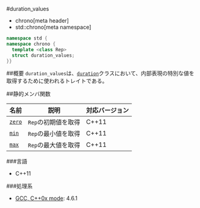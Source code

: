 #duration_values
* chrono[meta header]
* std::chrono[meta namespace]

```cpp
namespace std {
namespace chrono {
  template <class Rep>
  struct duration_values;
}}
```

##概要
`duration_values`は、[`duration`](/reference/chrono/duration.md)クラスにおいて、内部表現の特別な値を取得するために使われるトレイトである。


##静的メンバ関数

| 名前 | 説明 | 対応バージョン |
|-------------------------------------|---------------------|-------|
| [`zero`](./duration_values/zero.md) | `Rep`の初期値を取得 | C++11 |
| [`min`](./duration_values/min.md)   | `Rep`の最小値を取得 | C++11 |
| [`max`](./duration_values/max.md)   | `Rep`の最大値を取得 | C++11 |


###言語
- C++11

###処理系
- [GCC, C++0x mode](/implementation.md#gcc): 4.6.1


